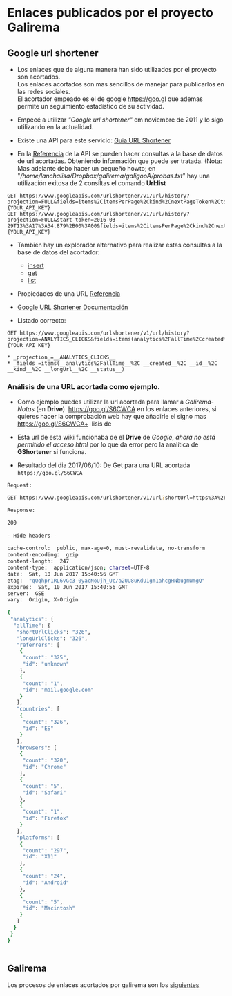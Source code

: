 # Enlaces publicados por el proyecto Galirema


## Google url shortener

* Los enlaces que de alguna manera han sido utilizados por el proyecto son acortados.  
Los enlaces acortados son mas sencillos de manejar para publicarlos en las redes sociales.  
El acortador empeado es el de google <https://goo.gl> que ademas permite un seguimiento estadístico de su actividad.

* Empecé a utilizar _"Google url shortener"_ em noviembre de 2011 y lo sigo utilizando en la actualidad.

* Existe una API para este servicio: [Guia URL Shortener][]

* En la [Referencia][] de la API se pueden hacer consultas a la base de datos de url acortadas. Obteniendo información que puede ser tratada. (Nota: Mas adelante debo hacer un pequeño howto; en "_/home/lanchalisa/Dropbox/galirema/galigooA/probas.txt_" hay una utilización exitosa de 2 consiltas el comando __Url:list__  
```
GET https://www.googleapis.com/urlshortener/v1/url/history?projection=FULL&fields=items%2CitemsPerPage%2Ckind%2CnextPageToken%2CtotalItems&key={YOUR_API_KEY} 
GET https://www.googleapis.com/urlshortener/v1/url/history?projection=FULL&start-token=2016-03-29T13%3A17%3A34.879%2B00%3A00&fields=items%2CitemsPerPage%2Ckind%2CnextPageToken%2CtotalItems&key={YOUR_API_KEY}
```

* También hay un explorador alternativo para realizar estas consultas a la base de datos del acortador:
	+ [insert](http://code.google.com/apis/explorer/#_s=urlshortener&_v=v1&_m=url.insert)
	+ [get](http://developers.google.com/apis-explorer/#p/urlshortener/v1/urlshortener.url.get)
	+ [list](http://developers.google.com/apis-explorer/#p/urlshortener/v1/urlshortener.url.list)

* Propiedades de una URL [Referencia](referenciaVisionGeneral.md)

* [Google URL Shortener Documentación](https://developers.google.com/url-shortener/)

* Listado correcto:
```
GET https://www.googleapis.com/urlshortener/v1/url/history?projection=ANALYTICS_CLICKS&fields=items(analytics%2FallTime%2Ccreated%2Cid%2Ckind%2ClongUrl%2Cstatus)&key={YOUR_API_KEY}
```
	* _projection_=__ANALYTICS_CLICKS__
	* _fields_=items(__analytics%2FallTime__%2C __created__%2C __id__%2C __kind__%2C __longUrl__%2C __status__)


### Análisis de una URL acortada como ejemplo.


* Como ejemplo puedes utilizar la url acortada para llamar a _Galirema-Notas_ (en __Drive__)  <https://goo.gl/S6CWCA> en los enlaces anteriores, si quieres hacer la comprobación web hay que añadirle el signo mas <https://goo.gl/S6CWCA+>  lisis de

* Esta url de esta wiki funcionaba de el __Drive__ de _Google_, _ahora no está permitido el acceso html_ por lo que da error pero la analítica de __GShortener__ si funciona.

+ Resultado del dia 2017/06/10: De Get para una URL acortada `https://goo.gl/S6CWCA`

``` bash
Request:

GET https://www.googleapis.com/urlshortener/v1/url?shortUrl=https%3A%2F%2Fgoo.gl%2FS6CWCA&projection=FULL&fields=analytics%2FallTime&key={YOUR_API_KEY}

Response: 

200
 
- Hide headers -
 
cache-control:  public, max-age=0, must-revalidate, no-transform
content-encoding:  gzip
content-length:  247
content-type:  application/json; charset=UTF-8
date:  Sat, 10 Jun 2017 15:40:56 GMT
etag:  "qQqhpr1RL6vGc3-0yacNoUjh_Uc/a2UU8uKdU1gm1ahcgHNbugmWmgQ"
expires:  Sat, 10 Jun 2017 15:40:56 GMT
server:  GSE
vary:  Origin, X-Origin
 
{
 "analytics": {
  "allTime": {
   "shortUrlClicks": "326",
   "longUrlClicks": "326",
   "referrers": [
    {
     "count": "325",
     "id": "unknown"
    },
    {
     "count": "1",
     "id": "mail.google.com"
    }
   ],
   "countries": [
    {
     "count": "326",
     "id": "ES"
    }
   ],
   "browsers": [
    {
     "count": "320",
     "id": "Chrome"
    },
    {
     "count": "5",
     "id": "Safari"
    },
    {
     "count": "1",
     "id": "Firefox"
    }
   ],
   "platforms": [
    {
     "count": "297",
     "id": "X11"
    },
    {
     "count": "24",
     "id": "Android"
    },
    {
     "count": "5",
     "id": "Macintosh"
    }
   ]
  }
 }
}
 
```
## Galirema

Los procesos de enlaces acortados por galirema son los [siguientes](URLgalire.md)



 [Guia URL Shortener]: https://developers.google.com/url-shortener/
 [getting_started]: https://developers.google.com/url-shortener/v1/getting_started
 [performance]: https://developers.google.com/url-shortener/v1/performance
 [Referencia]: https://developers.google.com/url-shortener/v1/



